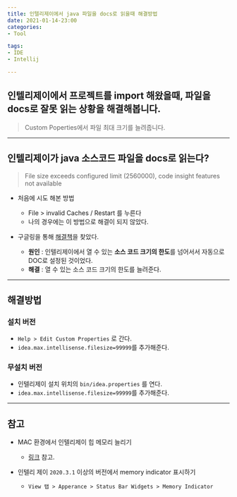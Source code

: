 ```yaml
---
title: 인텔리제이에서 java 파일을 docs로 읽을때 해결방법
date: 2021-01-14-23:00
categories:
- Tool

tags:
- IDE
- Intellij

---
```


## 인텔리제이에서 프로젝트를 import 해왔을때, 파일을 docs로 잘못 읽는 상황을 해결해봅니다.
> Custom Poperties에서 파일 최대 크기를 늘려줍니다.

---

## 인텔리제이가 java 소스코드 파일을 docs로 읽는다?
> File size exceeds configured limit (2560000), code insight features not available

* 처음에 시도 해본 방법
    * File > invalid Caches / Restart 를 누른다
    * 나의 경우에는 이 방법으로 해결이 되지 않았다.

* 구글링을 통해 [해결책](https://stackoverflow.com/questions/23057988/file-size-exceeds-configured-limit-2560000-code-insight-features-not-availabl)을 찾았다.
    * **원인** : 인텔리제이에서 열 수 있는 **소스 코드 크기의 한도**를 넘어서서 자동으로 DOC로 설정된 것이었다.
    * **해결** : 열 수 있는 소스 코드 크기의 한도를 늘려준다.

---

## 해결방법

### 설치 버전
* `Help > Edit Custom Properties` 로 간다.
* `idea.max.intellisense.filesize=99999`를 추가해준다.


### 무설치 버전
* 인텔리제이 설치 위치의 `bin/idea.properties` 를 연다.
* `idea.max.intellisense.filesize=99999`를 추가해준다.


---

## 참고

* MAC 환경에서 인텔리제이 힙 메모리 늘리기
    * [링크](https://stackoverflow.com/questions/13578062/how-to-increase-ide-memory-limit-in-intellij-idea-on-mac/13581526#13581526) 참고.

* 인텔리 제이 `2020.3.1` 이상의 버전에서 memory indicator 표시하기
    * `View 탭 > Apperance > Status Bar Widgets > Memory Indicator`